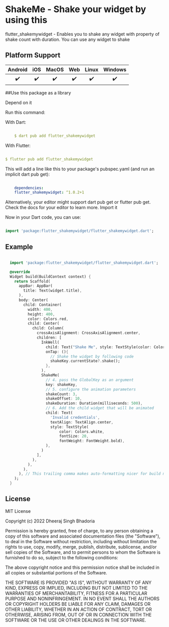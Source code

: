 # ShakeMe - Shake your widget by using this

flutter_shakemywidget - Enables you to shake any widget with property of shake count with duration. You can use any widget to shake

## Platform Support

| Android | iOS | MacOS | Web | Linux | Windows |
| :-----: | :-: | :---: | :-: | :---: | :-----: |
|   ✔️    | ✔️  |  ✔️   | ✔️  |  ✔️   |   ✔️    |


##Use this package as a library

Depend on it

Run this command:

With Dart:

```yaml

    $ dart pub add flutter_shakemywidget

```

With Flutter:

```yaml

$ flutter pub add flutter_shakemywidget

```

This will add a line like this to your package's pubspec.yaml (and run an implicit dart pub get):

```yaml

    dependencies:
    flutter_shakemywidget: ^1.0.2+1

```


Alternatively, your editor might support dart pub get or flutter pub get. Check the docs for your editor to learn more.
Import it

Now in your Dart code, you can use:

```dart

import 'package:flutter_shakemywidget/flutter_shakemywidget.dart';

```

## Example

```dart

  import 'package:flutter_shakemywidget/flutter_shakemywidget.dart';

  @override
  Widget build(BuildContext context) {
    return Scaffold(
      appBar: AppBar(
        title: Text(widget.title),
      ),
      body: Center(
        child: Container(
          width: 400,
          height: 400,
          color: Colors.red,
          child: Center(
            child: Column(
              crossAxisAlignment: CrossAxisAlignment.center,
              children: [
                InkWell(
                  child: Text("Shake Me", style: TextStyle(color: Colors.black),),
                  onTap: (){
                    // Shake the widget by following code
                    shakeKey.currentState?.shake();
                  },
                ),
                ShakeMe(
                  // 4. pass the GlobalKey as an argument
                  key: shakeKey,
                  // 5. configure the animation parameters
                  shakeCount: 3,
                  shakeOffset: 10,
                  shakeDuration: Duration(milliseconds: 500),
                  // 6. Add the child widget that will be animated
                  child: Text(
                    'Invalid credentials',
                    textAlign: TextAlign.center,
                    style: TextStyle(
                        color: Colors.white,
                        fontSize: 20,
                        fontWeight: FontWeight.bold),
                  ),
                )
              ],
            ),
          ),
        ),
      ), // This trailing comma makes auto-formatting nicer for build methods.
    );
  }
```


## License

MIT License

Copyright (c) 2022 Dheeraj Singh Bhadoria

Permission is hereby granted, free of charge, to any person obtaining a copy
of this software and associated documentation files (the "Software"), to deal
in the Software without restriction, including without limitation the rights
to use, copy, modify, merge, publish, distribute, sublicense, and/or sell
copies of the Software, and to permit persons to whom the Software is
furnished to do so, subject to the following conditions:

The above copyright notice and this permission notice shall be included in all
copies or substantial portions of the Software.

THE SOFTWARE IS PROVIDED "AS IS", WITHOUT WARRANTY OF ANY KIND, EXPRESS OR
IMPLIED, INCLUDING BUT NOT LIMITED TO THE WARRANTIES OF MERCHANTABILITY,
FITNESS FOR A PARTICULAR PURPOSE AND NONINFRINGEMENT. IN NO EVENT SHALL THE
AUTHORS OR COPYRIGHT HOLDERS BE LIABLE FOR ANY CLAIM, DAMAGES OR OTHER
LIABILITY, WHETHER IN AN ACTION OF CONTRACT, TORT OR OTHERWISE, ARISING FROM,
OUT OF OR IN CONNECTION WITH THE SOFTWARE OR THE USE OR OTHER DEALINGS IN THE
SOFTWARE.
